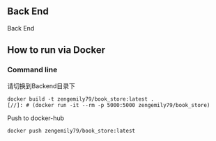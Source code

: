 Back End
----------
Back End
## How to run via Docker


### Command line
请切换到Backend目录下
```
docker build -t zengemily79/book_store:latest .
[//]: # (docker run -it --rm -p 5000:5000 zengemily79/book_store)
```
Push to docker-hub
```
docker push zengemily79/book_store:latest
```


